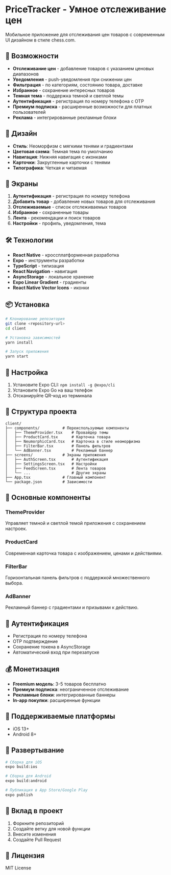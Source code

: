 # PriceTracker - Умное отслеживание цен

Мобильное приложение для отслеживания цен товаров с современным UI дизайном в стиле chess.com.

## 🚀 Возможности

- **Отслеживание цен** - добавление товаров с указанием ценовых диапазонов
- **Уведомления** - push-уведомления при снижении цен
- **Фильтрация** - по категориям, состоянию товара, доставке
- **Избранное** - сохранение интересных товаров
- **Темная тема** - поддержка темной и светлой темы
- **Аутентификация** - регистрация по номеру телефона с OTP
- **Премиум подписка** - расширенные возможности для платных пользователей
- **Реклама** - интегрированные рекламные блоки

## 🎨 Дизайн

- **Стиль**: Неоморфизм с мягкими тенями и градиентами
- **Цветовая схема**: Темная тема по умолчанию
- **Навигация**: Нижняя навигация с иконками
- **Карточки**: Закругленные карточки с тенями
- **Типографика**: Четкая и читаемая

## 📱 Экраны

1. **Аутентификация** - регистрация по номеру телефона
2. **Добавить товар** - добавление новых товаров для отслеживания
3. **Отслеживаемые** - список отслеживаемых товаров
4. **Избранное** - сохраненные товары
5. **Лента** - рекомендации и поиск товаров
6. **Настройки** - профиль, уведомления, тема

## 🛠 Технологии

- **React Native** - кроссплатформенная разработка
- **Expo** - инструменты разработки
- **TypeScript** - типизация
- **React Navigation** - навигация
- **AsyncStorage** - локальное хранение
- **Expo Linear Gradient** - градиенты
- **React Native Vector Icons** - иконки

## 📦 Установка

```bash
# Клонирование репозитория
git clone <repository-url>
cd client

# Установка зависимостей
yarn install

# Запуск приложения
yarn start
```

## 🔧 Настройка

1. Установите Expo CLI: `npm install -g @expo/cli`
2. Установите Expo Go на ваш телефон
3. Отсканируйте QR-код из терминала

## 📁 Структура проекта

```
client/
├── components/          # Переиспользуемые компоненты
│   ├── ThemeProvider.tsx    # Провайдер темы
│   ├── ProductCard.tsx      # Карточка товара
│   ├── NeumorphicCard.tsx   # Карточка в стиле неоморфизма
│   ├── FilterBar.tsx        # Панель фильтров
│   └── AdBanner.tsx         # Рекламный баннер
├── screens/             # Экраны приложения
│   ├── AuthScreen.tsx       # Аутентификация
│   ├── SettingsScreen.tsx   # Настройки
│   ├── FeedScreen.tsx       # Лента товаров
│   └── ...                  # Другие экраны
├── App.tsx              # Главный компонент
└── package.json         # Зависимости
```

## 🎯 Основные компоненты

### ThemeProvider
Управляет темной и светлой темой приложения с сохранением настроек.

### ProductCard
Современная карточка товара с изображением, ценами и действиями.

### FilterBar
Горизонтальная панель фильтров с поддержкой множественного выбора.

### AdBanner
Рекламный баннер с градиентами и призывами к действию.

## 🔐 Аутентификация

- Регистрация по номеру телефона
- OTP подтверждение
- Сохранение токена в AsyncStorage
- Автоматический вход при перезапуске

## 💰 Монетизация

- **Freemium модель**: 3-5 товаров бесплатно
- **Премиум подписка**: неограниченное отслеживание
- **Рекламные блоки**: интегрированные баннеры
- **In-app покупки**: расширенные функции

## 📱 Поддерживаемые платформы

- iOS 13+
- Android 8+

## 🚀 Развертывание

```bash
# Сборка для iOS
expo build:ios

# Сборка для Android
expo build:android

# Публикация в App Store/Google Play
expo publish
```

## 🤝 Вклад в проект

1. Форкните репозиторий
2. Создайте ветку для новой функции
3. Внесите изменения
4. Создайте Pull Request

## 📄 Лицензия

MIT License 